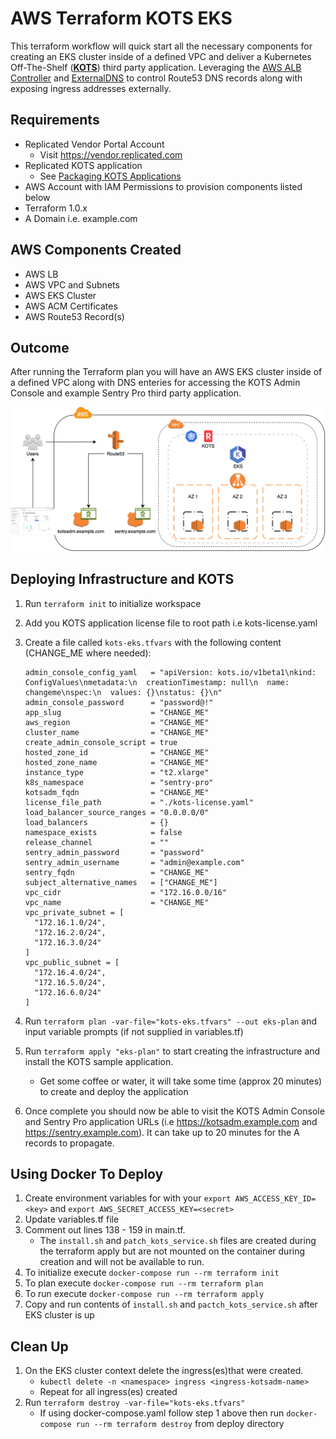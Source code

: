 # AWS Terraform KOTS EKS

This terraform workflow will quick start all the necessary components for creating an EKS cluster inside of a defined VPC and deliver a Kubernetes Off-The-Shelf ([**KOTS**](https://kots.io)) third party application. Leveraging the [AWS ALB Controller](https://github.com/kubernetes-sigs/external-dns/blob/master/docs/tutorials/aws.md) and [ExternalDNS](https://github.com/kubernetes-sigs/external-dns) to control Route53 DNS records along with exposing ingress addresses externally.

## Requirements
- Replicated Vendor Portal Account
  - Visit https://vendor.replicated.com
- Replicated KOTS application
  - See [Packaging KOTS Applications](https://kots.io/vendor/packaging/packaging-an-app/)
- AWS Account with IAM Permissions to provision components listed below
- Terraform 1.0.x
- A Domain i.e. example.com 

## AWS Components Created
- AWS LB
- AWS VPC and Subnets
- AWS EKS Cluster
- AWS ACM Certificates
- AWS Route53 Record(s)

## Outcome
After running the Terraform plan you will have an AWS EKS cluster inside of a defined VPC along with DNS enteries for accessing the KOTS Admin Console and example Sentry Pro third party application.


![KOTS EKS](/terraform-kots-eks-tf-1.x/images/terraform-kots-eks.png)

## Deploying Infrastructure and KOTS
1. Run `terraform init` to initialize workspace
2. Add you KOTS application license file to root path i.e kots-license.yaml
3. Create a file called `kots-eks.tfvars` with the following content (CHANGE_ME where needed):
    ```
    admin_console_config_yaml   = "apiVersion: kots.io/v1beta1\nkind: ConfigValues\nmetadata:\n  creationTimestamp: null\n  name: changeme\nspec:\n  values: {}\nstatus: {}\n"
    admin_console_password      = "password@!"
    app_slug                    = "CHANGE_ME"
    aws_region                  = "CHANGE_ME"
    cluster_name                = "CHANGE_ME"
    create_admin_console_script = true
    hosted_zone_id              = "CHANGE_ME"
    hosted_zone_name            = "CHANGE_ME"
    instance_type               = "t2.xlarge"
    k8s_namespace               = "sentry-pro"
    kotsadm_fqdn                = "CHANGE_ME"
    license_file_path           = "./kots-license.yaml"
    load_balancer_source_ranges = "0.0.0.0/0"
    load_balancers              = {}
    namespace_exists            = false
    release_channel             = ""
    sentry_admin_password       = "password"
    sentry_admin_username       = "admin@example.com"
    sentry_fqdn                 = "CHANGE_ME"
    subject_alternative_names   = ["CHANGE_ME"]
    vpc_cidr                    = "172.16.0.0/16"
    vpc_name                    = "CHANGE_ME"
    vpc_private_subnet = [
      "172.16.1.0/24",
      "172.16.2.0/24",
      "172.16.3.0/24"
    ]
    vpc_public_subnet = [
      "172.16.4.0/24",
      "172.16.5.0/24",
      "172.16.6.0/24"
    ]
    ```
4. Run `terraform plan -var-file="kots-eks.tfvars" --out eks-plan` and input variable prompts (if not supplied in variables.tf)
5. Run `terraform apply "eks-plan"` to start creating the infrastructure and install the KOTS sample application.
    - Get some coffee or water, it will take some time (approx 20 minutes) to create and deploy the application

6. Once complete you should now be able to visit the KOTS Admin Console and Sentry Pro application URLs (i.e https://kotsadm.example.com and https://sentry.example.com). It can take up to 20 minutes for the A records to propagate.

## Using Docker To Deploy
1. Create environment variables for with your `export AWS_ACCESS_KEY_ID=<key>` and `export AWS_SECRET_ACCESS_KEY=<secret>`
1. Update variables.tf file
1. Comment out lines 138 - 159 in main.tf. 
    - The `install.sh` and `patch_kots_service.sh` files are created during the terraform apply but are not mounted on the container during creation and will not be available to run.
1. To initialize execute `docker-compose run --rm terraform init`
1. To plan execute `docker-compose run --rm terraform plan`
1. To run execute `docker-compose run --rm terraform apply`
1. Copy and run contents of `install.sh` and `pactch_kots_service.sh` after EKS cluster is up

## Clean Up
1. On the EKS cluster context delete the ingress(es)that were created.
    - `kubectl delete -n <namespace> ingress <ingress-kotsadm-name>`
    - Repeat for all ingress(es) created 
2. Run `terraform destroy -var-file="kots-eks.tfvars"`
    - If using docker-compose.yaml follow step 1 above then run `docker-compose run --rm terraform destroy` from deploy directory
